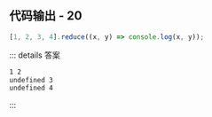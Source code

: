 ## 代码输出 - 20

```js
[1, 2, 3, 4].reduce((x, y) => console.log(x, y));
```

::: details 答案

```txt
1 2
undefined 3
undefined 4
```

:::
